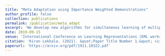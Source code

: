 ```yaml
---
title: "Meta Adaptation using Importance Weighted Demonstrations"
author_profile: false
collection: publications
permalink: /publication/meta_adapt
excerpt: 'We develop new algorithms for simultaneous learning of multiple tasks (e.g., image classification, depth estimation), and for adapting to unseen task/domain distributions within those high-level tasks (e.g., different environments). First, we learn common representations underlying all tasks. We then propose an attention mechanism to dynamically specialize the network, at runtime, for each task. Our approach is based on weighting each feature map of the backbone network, based on its relevance to a particular task.'
date: 2019-09-15
venue: 'International Conference on Learning Representations (EML workshop)'
citation: 'Kiran Lekkala. (2021). &quot;Paper Title Number 1.&quot; <i>Journal 1</i>. 1(1).'
paperurl: 'https://arxiv.org/pdf/1911.10322.pdf'
---
```

